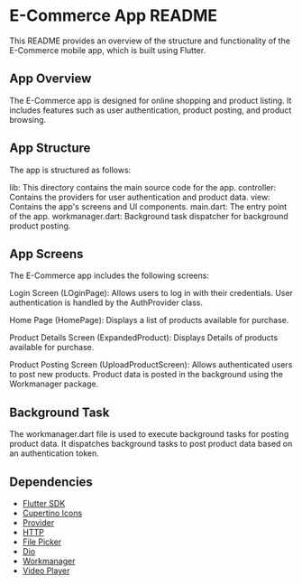 # E-Commerce App README

This README provides an overview of the structure and functionality of the E-Commerce mobile app, which is built using Flutter.

## App Overview

The E-Commerce app is designed for online shopping and product listing. It includes features such as user authentication, product posting, and product browsing.
## App Structure
The app is structured as follows:

lib: This directory contains the main source code for the app.
controller: Contains the providers for user authentication and product data.
view: Contains the app's screens and UI components.
main.dart: The entry point of the app.
workmanager.dart: Background task dispatcher for background product posting.

## App Screens
The E-Commerce app includes the following screens:

Login Screen (LOginPage): Allows users to log in with their credentials. User authentication is handled by the AuthProvider class.

Home Page (HomePage): Displays a list of products available for purchase.

Product Details Screen (ExpandedProduct): Displays Details of products available for purchase.

Product Posting Screen (UploadProductScreen): Allows authenticated users to post new products. Product data is posted in the background using the Workmanager package.

## Background Task
The workmanager.dart file is used to execute background tasks for posting product data. It dispatches background tasks to post product data based on an authentication token.

## Dependencies

- [Flutter SDK](https://flutter.dev/)
- [Cupertino Icons](https://pub.dev/packages/cupertino_icons)
- [Provider](https://pub.dev/packages/provider)
- [HTTP](https://pub.dev/packages/http)
- [File Picker](https://pub.dev/packages/file_picker)
- [Dio](https://pub.dev/packages/dio)
- [Workmanager](https://pub.dev/packages/workmanager)
- [Video Player](https://pub.dev/packages/video_player)
